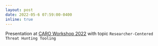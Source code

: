 ```yaml
---
layout: post
date: 2022-05-6 07:59:00-0400
inline: true
---
```


Presentation at [CARO Workshop 2022](https://caro2022.jcweb.tech/agenda/) with topic `Researcher-Centered Threat Hunting Tooling`
